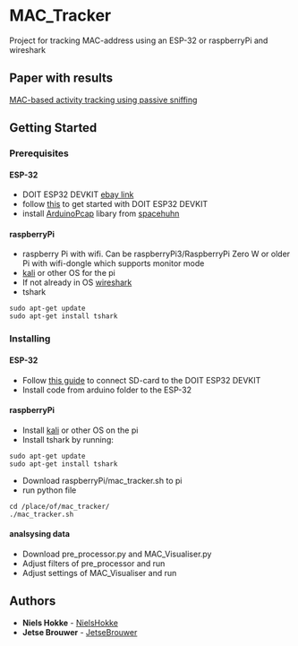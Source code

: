 # MAC_Tracker

Project for tracking MAC-address using an ESP-32 or raspberryPi and wireshark

## Paper with results
[MAC-based activity tracking using passive sniffing](https://github.com/NielsHokke/MAC_Tracker/blob/master/MAC-based%20activity%20tracking%20using%20passive%20sniffing.pdf)


## Getting Started

### Prerequisites

#### ESP-32

* DOIT ESP32 DEVKIT [ebay link](https://www.ebay.com/itm/DOIT-Development-Board-WiFi-Bluetooth-Low-Consumption-Dual-Core-ESP-32-ESP-2018/173061599471?epid=843519115&hash=item284b4670ef:g:BxIAAOSww9xZC~gr)
* follow [this](http://dagrende.blogspot.nl/2017/01/how-to-use-doit-esp32-devkit.html) to get started with DOIT ESP32 DEVKIT
* install [ArduinoPcap](https://github.com/spacehuhn/ArduinoPcap) libary from [spacehuhn](https://github.com/spacehuhn)

#### raspberryPi

* raspberry Pi with wifi. Can be raspberryPi3/RaspberryPi Zero W or older Pi with wifi-dongle which supports monitor mode
* [kali](https://docs.kali.org/kali-on-arm/install-kali-linux-arm-raspberry-pi) or other OS for the pi
* If not already in OS [wireshark](https://askubuntu.com/questions/700712/how-to-install-wireshark)
* tshark
```
sudo apt-get update
sudo apt-get install tshark
```

### Installing

#### ESP-32
* Follow [this guide](https://github.com/espressif/arduino-esp32/tree/master/libraries/SD) to connect SD-card to the DOIT ESP32 DEVKIT
* Install code from arduino folder to the ESP-32

#### raspberryPi

* Install [kali](https://docs.kali.org/kali-on-arm/install-kali-linux-arm-raspberry-pi) or other OS on the pi
* Install tshark by running:
```
sudo apt-get update
sudo apt-get install tshark
```
* Download raspberryPi/mac_tracker.sh to pi
* run python file
```
cd /place/of/mac_tracker/
./mac_tracker.sh
```

#### analsysing data

* Download pre_processor.py and MAC_Visualiser.py
* Adjust filters of pre_processor and run
* Adjust settings of MAC_Visualiser and run

## Authors

* **Niels Hokke** - [NielsHokke](https://github.com/NielsHokke)
* **Jetse Brouwer** - [JetseBrouwer](https://github.com/JetseBrouwer)



